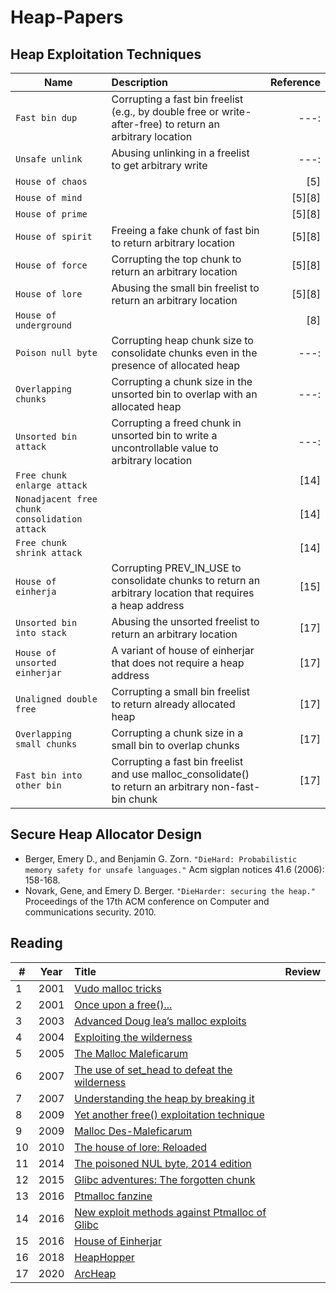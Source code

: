 # Heap-Papers

## Heap Exploitation Techniques

| Name | Description | Reference |
|---|:---|---:|
|`Fast bin dup` | Corrupting a fast bin freelist (e.g., by double free or write-after-free) to return an arbitrary location |---:|
|  `Unsafe unlink` | Abusing unlinking in a freelist to get arbitrary write |---:|
| `House of chaos` |  |[5]|
| `House of mind` |  |[5][8]|
| `House of prime` |  |[5][8]|
| `House of spirit` | Freeing a fake chunk of fast bin to return arbitrary location |[5][8]|
| `House of force` |  Corrupting the top chunk to return an arbitrary location |[5][8]|
| `House of lore` | Abusing the small bin freelist to return an arbitrary location |[5][8]|
| `House of underground` |  |[8]|
| `Poison null byte` |  Corrupting heap chunk size to consolidate chunks even in the presence of allocated heap |---:|
| `Overlapping chunks` |  Corrupting a chunk size in the unsorted bin to overlap with an allocated heap |---:|
| `Unsorted bin attack` | Corrupting a freed chunk in unsorted bin to write a uncontrollable value to arbitrary location  |---:|
|`Free chunk enlarge attack` | |[14]|
|`Nonadjacent free chunk consolidation attack` | |[14]|
|`Free chunk shrink attack` | |[14]|
|`House of einherja` |Corrupting PREV_IN_USE to consolidate chunks to return an arbitrary location that requires a heap address |[15]|
|`Unsorted bin into stack` |  Abusing the unsorted freelist to return an arbitrary location |[17]|
|`House of unsorted einherjar` | A variant of house of einherjar that does not require a heap address  |[17]|
|`Unaligned double free` | Corrupting a small bin freelist to return already allocated heap  |[17]|
|`Overlapping small chunks` |  Corrupting a chunk size in a small bin to overlap chunks |[17]|
|`Fast bin into other bin` | Corrupting a fast bin freelist and use malloc_consolidate() to return an arbitrary non-fast-bin chunk |[17]|


## Secure Heap Allocator Design
- Berger, Emery D., and Benjamin G. Zorn. `"DieHard: Probabilistic memory safety for unsafe languages."` Acm sigplan notices 41.6 (2006): 158-168.
- Novark, Gene, and Emery D. Berger. `"DieHarder: securing the heap."` Proceedings of the 17th ACM conference on Computer and communications security. 2010.

## Reading
| # | Year | Title | Review |
|---|:---:|:---|---:|
| 1 | 2001 | [Vudo malloc tricks](http://phrack.org/issues/57/8.html) |  |
| 2 | 2001 | [Once upon a free()...](http://phrack.org/issues/57/9.html) |  |
| 3 | 2003 | [Advanced Doug lea’s malloc exploits](http://phrack.org/issues/61/6.html) |  |
| 4 | 2004 | [Exploiting the wilderness](https://seclists.org/vuln-dev/2004/Feb/25) |  |
| 5 | 2005 | [The Malloc Maleficarum](https://seclists.org/bugtraq/2005/Oct/118) |  |
| 6 | 2007 | [The use of set_head to defeat the wilderness](http://phrack.org/issues/64/9.html) |  |
| 7 | 2007 | [Understanding the heap by breaking it](https://www.exploit-db.com/download/17249) |  |
| 8 | 2009 | [Yet another free() exploitation technique](http://phrack.org/issues/66/6.html) |  |
| 9 | 2009 | [Malloc Des-Maleficarum](http://phrack.org/issues/66/10.html) |  |
| 10 | 2010 |  [The house of lore: Reloaded](http://phrack.org/issues/67/8.html) |  |
| 11 | 2014 | [The poisoned NUL byte, 2014 edition](https://googleprojectzero.blogspot.com/2014/08/the-poisoned-nul-byte-2014-edition.html) |  |
| 12 | 2015 |[Glibc adventures: The forgotten chunk](https://www.contextis.com/en/resources/white-papers/glibc-adventures-the-forgotten-chunks) |  |
| 13 | 2016 | [Ptmalloc fanzine](http://tukan.farm/2016/07/26/ptmalloc-fanzine/) |  |
| 14 | 2016 | [New exploit methods against Ptmalloc of Glibc](https://loccs.sjtu.edu.cn/~romangol/publications/trustcom16.pdf)|  |
| 15 | 2016 | [House of Einherjar](https://github.com/st4g3r/House-of-Einherjar-CB2016) |  |
| 16 | 2018 | [HeapHopper](https://www.usenix.org/conference/usenixsecurity18/presentation/eckert) |  |
| 17 | 2020 | [ArcHeap](https://github.com/sslab-gatech/ArcHeap) |  |